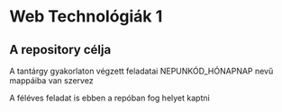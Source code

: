 # Web Technológiák 1

## A repository célja

A tantárgy gyakorlaton végzett feladatai NEPUNKÓD_HÓNAPNAP nevű mappáiba van szervez

A féléves feladat is ebben a repóban fog helyet kaptni
